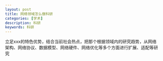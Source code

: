 ```yaml
---
layout: post
title: 网络领域怎么做科研
categories: [学术]
description: 科研
keywords: 科研
---
```


立足xxx的特色优势，结合当前社会热点，把那个根据领域内的研究趋势，从网络架构、网络协议、数据模型、网络硬件、网络优化等多个方面进行扩展、适配等研究